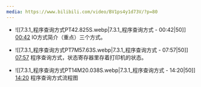 ```yaml
---
media: https://www.bilibili.com/video/BV1ps4y1d73V/?p=80
---
```


- ![[7.3.1_程序查询方式PT42.825S.webp|7.3.1_程序查询方式 - 00:42|50]] [00:42](https://www.bilibili.com/video/BV1ps4y1d73V/?p=80&t=42.824785#t=42.82) IO方式简介（重点）三个方式。
- ![[7.3.1_程序查询方式PT7M57.63S.webp|7.3.1_程序查询方式 - 07:57|50]] [07:57](https://www.bilibili.com/video/BV1ps4y1d73V/?p=80&t=477.629793#t=07:57.63)  程序查询方式，状态寄存器里存着打印机的状态。

- ![[7.3.1_程序查询方式PT14M20.038S.webp|7.3.1_程序查询方式 - 14:20|50]] [14:20](https://www.bilibili.com/video/BV1ps4y1d73V/?p=80&t=860.037514#t=14:20.04)  程序查询方式流程图